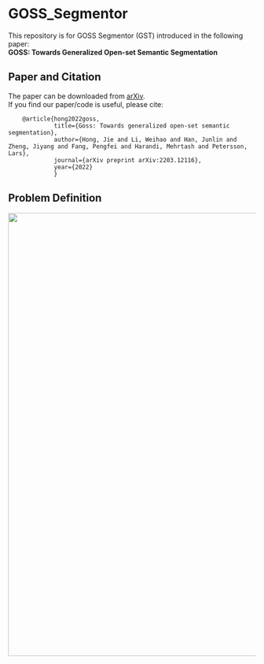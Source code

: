 # GOSS_Segmentor
This repository is for GOSS Segmentor (GST) introduced in the following paper:  
**GOSS: Towards Generalized Open-set Semantic Segmentation**
## Paper and Citation
The paper can be downloaded from [arXiv](https://arxiv.org/abs/2203.12116).  
If you find our paper/code is useful, please cite:

        @article{hong2022goss,
                 title={Goss: Towards generalized open-set semantic segmentation},
                 author={Hong, Jie and Li, Weihao and Han, Junlin and Zheng, Jiyang and Fang, Pengfei and Harandi, Mehrtash and Petersson, Lars},
                 journal={arXiv preprint arXiv:2203.12116},
                 year={2022}
                 }
## Problem Definition
<p align="center">
  <img width="900" src="https://github.com/JHome1/GOSS_Segmentor/edit/main/Figure1.png">
</p>

